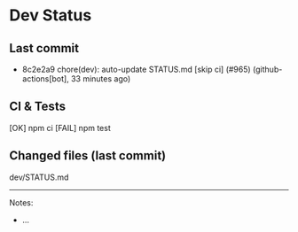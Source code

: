 # Dev Status

## Last commit
- 8c2e2a9 chore(dev): auto-update STATUS.md [skip ci] (#965) (github-actions[bot], 33 minutes ago)
## CI & Tests
[OK] npm ci
[FAIL] npm test

## Changed files (last commit)
dev/STATUS.md

---
Notes:
- ...
